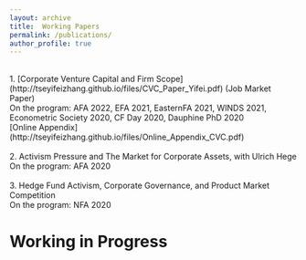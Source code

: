 ```yaml
---
layout: archive
title:  Working Papers
permalink: /publications/
author_profile: true
---
```


<br />
1. [Corporate Venture Capital and Firm Scope](http://tseyifeizhang.github.io/files/CVC_Paper_Yifei.pdf) (Job Market Paper)
<br /> 
On the program: AFA 2022, EFA 2021, EasternFA 2021, WINDS 2021, Econometric Society 2020, CF Day 2020, Dauphine PhD 2020
<br />
[Online Appendix](http://tseyifeizhang.github.io/files/Online_Appendix_CVC.pdf)
<br />
<br />
2. Activism Pressure and The Market for Corporate Assets, with Ulrich Hege
<br />
On the program: AFA 2020
<br />
<br />
3. Hedge Fund Activism, Corporate Governance, and Product Market Competition
<br />
On the program: NFA 2020

Working in Progress
======

